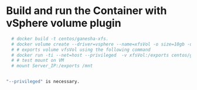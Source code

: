 # Build and run the Container with vSphere volume plugin

```bash
  # docker build -t centos/ganesha-xfs.
  # docker volume create --driver=vsphere --name=xfsVol -o size=10gb -o fstype=xfs
  # # exports volume vfsVol using the following command
  # docker run -ti --net=host --privileged  -v xfsVol:/exports centos/ganesha-xfs
  # # test mount on VM
  # mount Server_IP:/exports /mnt


"--privileged" is necessary.
